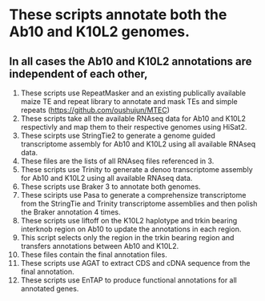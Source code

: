# These scripts annotate both the Ab10 and K10L2 genomes. 
## In all cases the Ab10 and K10L2 annotations are independent of each other, 
1. These scripts use RepeatMasker and an existing publically available maize TE and repeat library to annotate and mask TEs and simple repeats (https://github.com/oushujun/MTEC)
2. These scripts take all the available RNAseq data for Ab10 and K10L2 respectivly and map them to their respective genomes using HiSat2.
3. These scirpts use StringTie2 to generate a genome guided transcriptome assembly for Ab10 and K10L2 using all available RNAseq data.
4. These files are the lists of all RNAseq files referenced in 3.
5. These scripts use Trinity to generate a denoo transcriptome assembly for Ab10 and K10L2 using all available RNAseq data.
6. These scripts use Braker 3 to annotate both genomes.
7. These sciripts use Pasa to generate a comprehensize transcriptome from the StringTie and Trinity transcriptome assemblies and then polish the Braker annotation 4 times.
8. These scripts use liftoff on the K10L2 haplotype and trkin bearing interknob region on Ab10 to update the annotations in each region.
9. This script selects only the region in the trkin bearing region and transfers annotations between Ab10 and K10L2.
10. These files contain the final annotation files.
11. These scripts use AGAT to extract CDS and cDNA sequence from the final annotation.
12. These scripts use EnTAP to produce functional annotations for all annotated genes.
   
